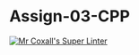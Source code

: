 # Assign-03-CPP
[![Mr Coxall's Super Linter](https://github.com//ICS3U-Programming-Patrice-P/Assign-03-CPP/workflows/Mr%20Coxall's%20Super%20Linter/badge.svg)](https://github.com//ICS3U-Programming-Patrice-P/Assign-03-CPP/actions/)
